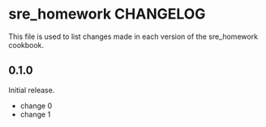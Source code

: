 # sre_homework CHANGELOG

This file is used to list changes made in each version of the sre_homework cookbook.

## 0.1.0

Initial release.

- change 0
- change 1
